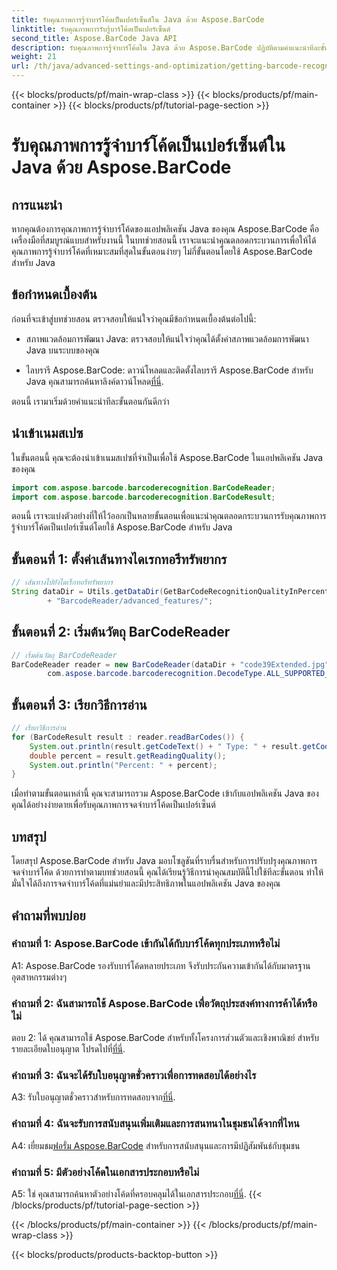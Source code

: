 ```yaml
---
title: รับคุณภาพการรู้จำบาร์โค้ดเป็นเปอร์เซ็นต์ใน Java ด้วย Aspose.BarCode
linktitle: รับคุณภาพการรับรู้บาร์โค้ดเป็นเปอร์เซ็นต์
second_title: Aspose.BarCode Java API
description: รับคุณภาพการรู้จำบาร์โค้ดใน Java ด้วย Aspose.BarCode ปฏิบัติตามคำแนะนำทีละขั้นตอนของเราเพื่อให้ได้ผลลัพธ์ที่ดีที่สุด
weight: 21
url: /th/java/advanced-settings-and-optimization/getting-barcode-recognition-quality-percent/
---
```


{{< blocks/products/pf/main-wrap-class >}}
{{< blocks/products/pf/main-container >}}
{{< blocks/products/pf/tutorial-page-section >}}

# รับคุณภาพการรู้จำบาร์โค้ดเป็นเปอร์เซ็นต์ใน Java ด้วย Aspose.BarCode

## การแนะนำ

หากคุณต้องการคุณภาพการรู้จำบาร์โค้ดของแอปพลิเคชัน Java ของคุณ Aspose.BarCode คือเครื่องมือที่สมบูรณ์แบบสำหรับงานนี้ ในบทช่วยสอนนี้ เราจะแนะนำคุณตลอดกระบวนการเพื่อให้ได้คุณภาพการรู้จำบาร์โค้ดที่เหมาะสมที่สุดในขั้นตอนง่ายๆ ไม่กี่ขั้นตอนโดยใช้ Aspose.BarCode สำหรับ Java

## ข้อกำหนดเบื้องต้น

ก่อนที่จะเข้าสู่บทช่วยสอน ตรวจสอบให้แน่ใจว่าคุณมีข้อกำหนดเบื้องต้นต่อไปนี้:

- สภาพแวดล้อมการพัฒนา Java: ตรวจสอบให้แน่ใจว่าคุณได้ตั้งค่าสภาพแวดล้อมการพัฒนา Java บนระบบของคุณ

-  ไลบรารี Aspose.BarCode: ดาวน์โหลดและติดตั้งไลบรารี Aspose.BarCode สำหรับ Java คุณสามารถค้นหาลิงค์ดาวน์โหลด[ที่นี่](https://releases.aspose.com/barcode/java/).

ตอนนี้ เรามาเริ่มด้วยคำแนะนำทีละขั้นตอนกันดีกว่า

## นำเข้าเนมสเปซ

ในขั้นตอนนี้ คุณจะต้องนำเข้าเนมสเปซที่จำเป็นเพื่อใช้ Aspose.BarCode ในแอปพลิเคชัน Java ของคุณ

```java
import com.aspose.barcode.barcoderecognition.BarCodeReader;
import com.aspose.barcode.barcoderecognition.BarCodeResult;


```

ตอนนี้ เราจะแบ่งตัวอย่างที่ให้ไว้ออกเป็นหลายขั้นตอนเพื่อแนะนำคุณตลอดกระบวนการรับคุณภาพการรู้จำบาร์โค้ดเป็นเปอร์เซ็นต์โดยใช้ Aspose.BarCode สำหรับ Java

## ขั้นตอนที่ 1: ตั้งค่าเส้นทางไดเรกทอรีทรัพยากร

```java
// เส้นทางไปยังไดเร็กทอรีทรัพยากร
String dataDir = Utils.getDataDir(GetBarCodeRecognitionQualityInPercent.class)
		+ "BarcodeReader/advanced_features/";
```

## ขั้นตอนที่ 2: เริ่มต้นวัตถุ BarCodeReader

```java
// เริ่มต้นวัตถุ BarCodeReader
BarCodeReader reader = new BarCodeReader(dataDir + "code39Extended.jpg",
		com.aspose.barcode.barcoderecognition.DecodeType.ALL_SUPPORTED_TYPES);
```

## ขั้นตอนที่ 3: เรียกวิธีการอ่าน

```java
// เรียกวิธีการอ่าน
for (BarCodeResult result : reader.readBarCodes()) {
	System.out.println(result.getCodeText() + " Type: " + result.getCodeType());
	double percent = result.getReadingQuality();
	System.out.println("Percent: " + percent);
}
```

เมื่อทำตามขั้นตอนเหล่านี้ คุณจะสามารถรวม Aspose.BarCode เข้ากับแอปพลิเคชัน Java ของคุณได้อย่างง่ายดายเพื่อรับคุณภาพการจดจำบาร์โค้ดเป็นเปอร์เซ็นต์

## บทสรุป

โดยสรุป Aspose.BarCode สำหรับ Java มอบโซลูชันที่ราบรื่นสำหรับการปรับปรุงคุณภาพการจดจำบาร์โค้ด ด้วยการทำตามบทช่วยสอนนี้ คุณได้เรียนรู้วิธีการนำคุณสมบัตินี้ไปใช้ทีละขั้นตอน ทำให้มั่นใจได้ถึงการจดจำบาร์โค้ดที่แม่นยำและมีประสิทธิภาพในแอปพลิเคชัน Java ของคุณ

## คำถามที่พบบ่อย

### คำถามที่ 1: Aspose.BarCode เข้ากันได้กับบาร์โค้ดทุกประเภทหรือไม่

A1: Aspose.BarCode รองรับบาร์โค้ดหลายประเภท จึงรับประกันความเข้ากันได้กับมาตรฐานอุตสาหกรรมต่างๆ

### คำถามที่ 2: ฉันสามารถใช้ Aspose.BarCode เพื่อวัตถุประสงค์ทางการค้าได้หรือไม่

 ตอบ 2: ได้ คุณสามารถใช้ Aspose.BarCode สำหรับทั้งโครงการส่วนตัวและเชิงพาณิชย์ สำหรับรายละเอียดใบอนุญาต โปรดไปที่[ที่นี่](https://purchase.aspose.com/buy).

### คำถามที่ 3: ฉันจะได้รับใบอนุญาตชั่วคราวเพื่อการทดสอบได้อย่างไร

A3: รับใบอนุญาตชั่วคราวสำหรับการทดสอบจาก[ที่นี่](https://purchase.aspose.com/temporary-license/).

### คำถามที่ 4: ฉันจะรับการสนับสนุนเพิ่มเติมและการสนทนาในชุมชนได้จากที่ไหน

 A4: เยี่ยมชม[ฟอรั่ม Aspose.BarCode](https://forum.aspose.com/c/barcode/13) สำหรับการสนับสนุนและการมีปฏิสัมพันธ์กับชุมชน

### คำถามที่ 5: มีตัวอย่างโค้ดในเอกสารประกอบหรือไม่

 A5: ใช่ คุณสามารถค้นหาตัวอย่างโค้ดที่ครอบคลุมได้ในเอกสารประกอบ[ที่นี่](https://reference.aspose.com/barcode/java/).
{{< /blocks/products/pf/tutorial-page-section >}}

{{< /blocks/products/pf/main-container >}}
{{< /blocks/products/pf/main-wrap-class >}}

{{< blocks/products/products-backtop-button >}}
